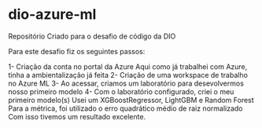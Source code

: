 # dio-azure-ml
Repositório Criado para o desafio de código da DIO

Para este desafio fiz os seguintes passos:

1- Criação da conta no portal da Azure
  Aqui como já trabalhei com Azure, tinha a ambientalização já feita
2- Criação de uma workspace de trabalho no Azure ML
3- Ao acessar, criamos um laboratório para desevolvermos nosso primeiro modelo
4- Com o laboratório configurado, criei o meu primeiro modelo(s)
  Usei um XGBoostRegressor, LightGBM e Random Forest
  Para a métrica, foi utilizado o erro quadrático médio de raiz normalizado
  Com isso tivemos um resultado excelente.
